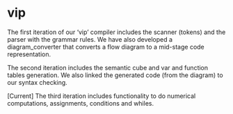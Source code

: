 # vip

The first iteration of our ‘vip’ compiler includes the scanner (tokens) and the parser with the grammar rules. We have also developed a diagram_converter that converts a flow diagram to a mid-stage code representation.

The second iteration includes the semantic cube and var and function tables generation. We also linked the generated code (from the diagram) to our syntax checking.

[Current] The third iteration includes functionality to do numerical computations, assignments, conditions and whiles.